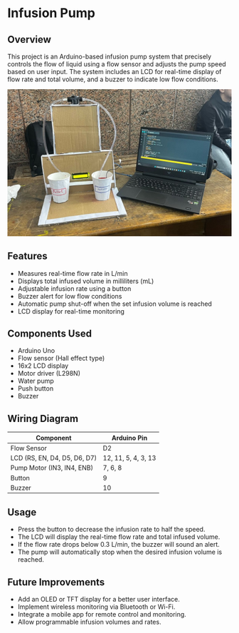 # Infusion Pump

## Overview
This project is an Arduino-based infusion pump system that precisely controls the flow of liquid using a flow sensor and adjusts the pump speed based on user input. The system includes an LCD for real-time display of flow rate and total volume, and a buzzer to indicate low flow conditions.

![Infusion Pump Design](Infustion-Pump/media/Design.jpeg)

## Features
- Measures real-time flow rate in L/min
- Displays total infused volume in milliliters (mL)
- Adjustable infusion rate using a button
- Buzzer alert for low flow conditions
- Automatic pump shut-off when the set infusion volume is reached
- LCD display for real-time monitoring

## Components Used
- Arduino Uno
- Flow sensor (Hall effect type)
- 16x2 LCD display 
- Motor driver (L298N)
- Water pump
- Push button
- Buzzer

## Wiring Diagram
| Component  | Arduino Pin |
|------------|------------|
| Flow Sensor | D2         |
| LCD (RS, EN, D4, D5, D6, D7) | 12, 11, 5, 4, 3, 13 |
| Pump Motor (IN3, IN4, ENB) | 7, 6, 8 |
| Button | 9 |
| Buzzer | 10 |

## Usage
- Press the button to decrease the infusion rate to half the speed.
- The LCD will display the real-time flow rate and total infused volume.
- If the flow rate drops below 0.3 L/min, the buzzer will sound an alert.
- The pump will automatically stop when the desired infusion volume is reached.

## Future Improvements
- Add an OLED or TFT display for a better user interface.
- Implement wireless monitoring via Bluetooth or Wi-Fi.
- Integrate a mobile app for remote control and monitoring.
- Allow programmable infusion volumes and rates.





